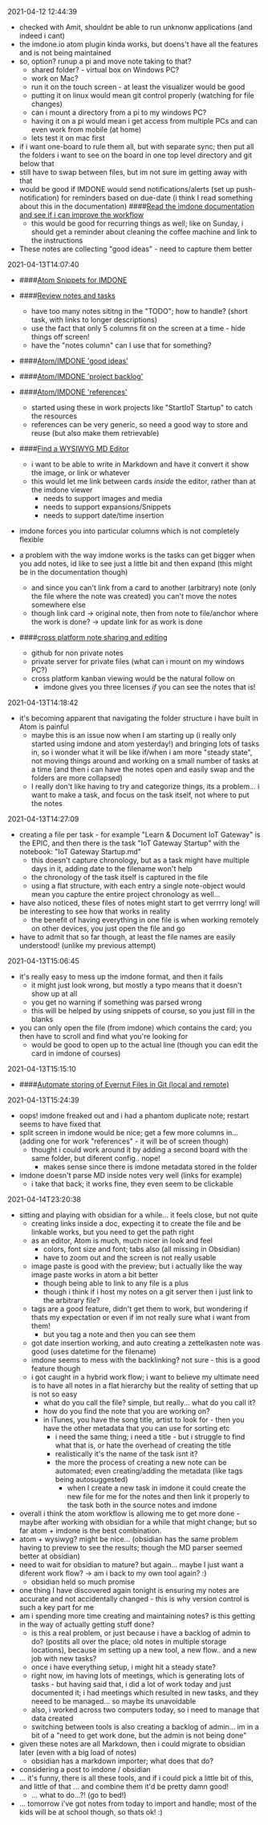 2021-04-12 12:44:39
- checked with Amit, shouldnt be able to run unknonw applications (and indeed i cant)
- the imdone.io atom plugin kinda works, but doens't have all the features and is not being maintained
- so, option? runup a pi and move note taking to that?
  - shared folder? - virtual box on Windows PC?
  - work on Mac?
  - run it on the touch screen - at least the visualizer would be good
  - putting it on linux would mean git control properly (watching for file changes)
  - can i mount a directory from a pi to my windows PC?
  - having it on a pi would mean i get access from multiple PCs and can even work from mobile (at home)
  - lets test it on mac first
- if i want one-board to rule them all, but with separate sync; then put all the folders i want to see on the board in one top level directory and git below that
- still have to swap between files, but im not sure im getting away with that
- would be good if IMDONE would send notifications/alerts (set up push-notification) for reminders based on due-date (i think I read something about this in the documentation)
  ####[Read the imdone documentation and see if i can improve the workflow](#NOTE:30)
  - this would be good for recurring things as well; like on Sunday, i should get a reminder about cleaning the coffee machine and link to the instructions
- These notes are collecting "good ideas" - need to capture them better

2021-04-13T14:07:40

- ####[Atom Snippets for IMDONE](#TODO:7.96875)

- ####[Review notes and tasks](#TODO:5.9375)
  - have too many notes sititng in the "TODO"; how to handle? (short task, with links to longer descriptions)
  - use the fact that only 5 columns fit on the screen at a time - hide things off screen!
  - have the "notes column" can I use that for something?

- ####[Atom/IMDONE 'good ideas'](#NOTE:0)
- ####[Atom/IMDONE 'project backlog'](#NOTE:10)
- ####[Atom/IMDONE 'references'](#NOTE:20)
  - started using these in work projects like "StartIoT Startup" to catch the resources
  - references can be very generic, so need a good way to store and reuse (but also make them retrievable)

- ####[Find a WYSIWYG MD Editor](#TODO:1.875)
  - i want to be able to write in Markdown and have it convert it show the image, or link or whatever
  - this would let me link between cards _inside_ the editor, rather than at the imdone viewer
    - needs to support images and media
    - needs to support expansions/Snippets
    - needs to support date/time insertion

- imdone forces you into particular columns which is not completely flexible
- a problem with the way imdone works is the tasks can get bigger when you add notes, id like to see just a little bit and then expand (this might be in the documentation though)
  - and since you can't link from a card to another (arbitrary) note (only the file where the note was created) you can't move the notes somewhere else
  - though link card -> original note, then from note to file/anchor where the work is done? -> update link for as work is done

- ####[cross platform note sharing and editing](#NOTE:40)
  - github for non private notes
  - private server for private files (what can i mount on my windows PC?)
  - cross platform kanban viewing would be the natural follow on
    - imdone gives you three licenses _if_ you can see the notes that is!

2021-04-13T14:18:42
- it's becoming apparent that navigating the folder structure i have built in Atom is painful
  - maybe this is an issue now when I am starting up (i really only started using imdone and atom yesterday!) and bringing lots of tasks in, so i wonder what it will be like if/when i am more "steady state", not moving things around and working on a small number of tasks at a time (and then i can have the notes open and easily swap and the folders are more collapsed)
  - I really don't like having to try and categorize things, its a problem... i want to make a task, and focus on the task itself, not where to put the notes

2021-04-13T14:27:09
- creating a file per task - for example "Learn & Document IoT Gateway" is the EPIC, and then there is the task "IoT Gateway Startup" with the notebook: "IoT Gateway Startup.md"
  - this doesn't capture chronology, but as a task might have multiple days in it, adding date to the filename won't help
  - the chronology of the task itself is captured in the file
  - using a flat structure, with each entry a single note-object would mean you capture the entire project chronology as well...
- have also noticed, these files of notes might start to get verrrry long! will be interesting to see how that works in reality
  - the benefit of having everything in one file is when working remotely on other devices, you just open the file and go
- have to admit that so far though, at least the file names are easily understood! (unlike my previous attempt)

2021-04-13T15:06:45
- it's really easy to mess up the imdone format, and then it fails
  - it might just look wrong, but mostly a typo means that it doesn't show up at all
  - you get no warning if something was parsed wrong
  - this will be helped by using snippets of course, so you just fill in the blanks
- you can only open the file (from imdone) which contains the card; you then have to scroll and find what you're looking for
  - would be good to open up to the actual line (though you can edit the card in imdone of courses)

2021-04-13T15:15:10
- ####[Automate storing of Evernut Files in Git (local and remote)](#TODO:50)

2021-04-13T15:24:39
- oops! imdone freaked out and i had a phantom duplicate note; restart seems to have fixed that
- split screen in imdone would be nice; get a few more columns in... (adding one for work "references" - it will be of screen though)
  - thought i could work around it by adding a second board with the same folder, but diferent config.. nope!
    - makes sense since there is imdone metadata stored in the folder
- imdone doesn't parse MD inside notes very well (links for example)
  - i take that back; it works fine, they even seem to be clickable

2021-04-14T23:20:38
- sitting and playing with obsidian for a while... it feels close, but not quite
  - creating links inside a doc, expecting it to create the file and be linkable works, but you need to get the path right
  - as an editor, Atom is much, much nicer in look and feel
    - colors, font size and font; tabs also (all missing in Obsidian)
    - have to zoom out and the screen is not really usable
  - image paste is good with the preview; but i actually like the way image paste works in atom a bit better
    - though being able to link to any file is a plus
    - though i think if i host my notes on a git server then i just link to the arbitrary file?
  - tags are a good feature, didn't get them to work, but wondering if thats my expectation or even if im not really sure what i want from them!
    - but you tag a note and then you can see them
  - got date insertion working, and auto creating a zettelkasten note was good (uses datetime for the filename)
  - imdone seems to mess with the backlinking? not sure - this is a good feature though
  - i got caught in a hybrid work flow; i want to believe my ultimate need is to have all notes in a flat hierarchy but the reality of setting that up is not so easy
    - what do you call the file? simple, but really... what do you call it?
    - how do you find the note that you are working on?
    - in iTunes, you have the song title, artist to look for - then you have the other metadata that you can use for sorting etc
      - i need the same thing; i need a title - but i struggle to find what that is, or hate the overhead of creating the title
      - realistically it's the name of the task isnt it?
      - the more the process of creating a new note can be automated; even creating/adding the metadata (like tags being autosuggested)
        - when I create a new task in imdone it could create the new file for me for the notes and then link it properly to the task both in the source notes and imdone
- overall i think the atom workflow is allowing me to get more done - maybe after working with obsidian for a while that might change; but so far atom + imdone is the best combination.
- atom + wysiwyg? might be nice... (obsidian has the same problem having to preview to see the results; though the MD parser seemed better at obsidian)
- need to wait for obsidian to mature? but again... maybe I just want a diferent work flow? -> am i back to my own tool again? :)
  - obsidian held so much promise
- one thing I have discovered again tonight is ensuring my notes are accurate and not accidentally changed - this is why version control is such a key part for me
- am i spending more time creating and maintaining notes? is this getting in the way of actually getting stuff done?
  - is this a real problem, or just because i have a backlog of admin to do? (postits all over the place; old notes in multiple storage locations), because im setting up a new tool, a new flow.. and a new job with new tasks?
  - once i have everything setup, i might hit a steady state?
  - right now, im having lots of meetings, which is generating lots of tasks - but having said that, i did a lot of work today and just documented it; i had meetings which resulted in new tasks, and they neeed to be managed... so maybe its unavoidable
  - also, i worked across two computers today, so i need to manage that data created
  - switching between tools is also creating a backlog of admin... im in a bit of a "need to get work done, but the admin is not being done"
- given these notes are all Markdown, then i could migrate to obsidian later (even with a big load of notes)
  - obsidian has a markdown importer; what does that do?
- considering a post to imdone / obsidian
- ... it's funny, there is all these tools, and if i could pick a little bit of this, and little of that ... and combine them it'd be pretty damn good!
  - ... what to do...?! (go to bed!)
- ... tomorrow i've got notes from today to import and handle; most of the kids will be at school though, so thats ok! :) 
